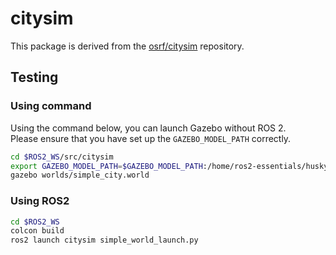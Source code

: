 # citysim

This package is derived from the [osrf/citysim](https://github.com/osrf/citysim) repository.

## Testing

### Using command

Using the command below, you can launch Gazebo without ROS 2.  
Please ensure that you have set up the `GAZEBO_MODEL_PATH` correctly.

```bash
cd $ROS2_WS/src/citysim
export GAZEBO_MODEL_PATH=$GAZEBO_MODEL_PATH:/home/ros2-essentials/husky_ws/src/citysim/models
gazebo worlds/simple_city.world
```

### Using ROS2

```bash
cd $ROS2_WS
colcon build
ros2 launch citysim simple_world_launch.py
```

